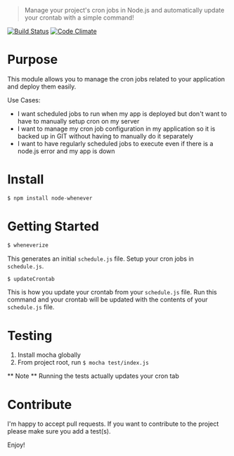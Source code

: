 > Manage your project's cron jobs in Node.js and automatically update your crontab with a simple command!

[![Build Status](https://travis-ci.org/toymachiner62/node-whenever.svg)](https://travis-ci.org/toymachiner62/node-whenever)
[![Code Climate](https://codeclimate.com/github/toymachiner62/node-whenever/badges/gpa.svg)](https://codeclimate.com/github/toymachiner62/node-whenever)


# Purpose
This module allows you to manage the cron jobs related to your application and deploy them easily.

Use Cases:
- I want scheduled jobs to run when my app is deployed but don't want to have to manually setup cron on my server
- I want to manage my cron job configuration in my application so it is backed up in GIT without having to manually do it separately
- I want to have regularly scheduled jobs to execute even if there is a node.js error and my app is down

# Install
```js
$ npm install node-whenever
```

# Getting Started
```sh
$ wheneverize
```

This generates an initial `schedule.js` file. Setup your cron jobs in `schedule.js`.

```sh
$ updateCrontab
```

This is how you update your crontab from your `schedule.js` file. Run this command and your crontab will be updated with the contents of your `schedule.js` file.

# Testing
1. Install mocha globally
2. From project root, run `$ mocha test/index.js`

** Note ** Running the tests actually updates your cron tab

# Contribute
I'm happy to accept pull requests. If you want to contribute to the project please make sure you add a test(s).

Enjoy!
